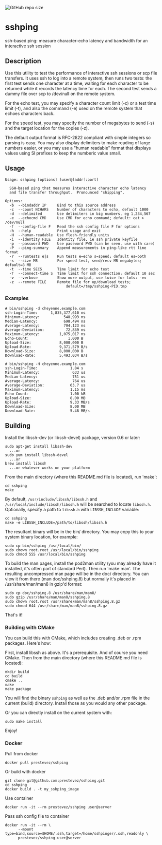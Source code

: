 ![GitHub repo size](https://img.shields.io/github/repo-size/prestevez/sshping)

# sshping
ssh-based ping: measure character-echo latency and bandwidth for an interactive ssh session

## Description

Use this utility to test the performance of interactive ssh sessions
or scp file transfers.  It uses ssh to log into a remote system, then 
runs two tests: the first test sends one character at a time, waiting
for each character to be returned while it records the latency time
for each.  The second test sends a dummy file over scp to /dev/null
on the remote system.

For the echo test, you may specify a character count limit (-c) or a test
time limit (-t), and also the command (-e) used on the remote system that
echoes characters back.

For the speed test, you may specify the number of megabytes to send (-s)
and the target location for the copies (-z).

The default output format is RFC-2822 compliant with simple integers so
parsing is easy.  You may also display delimiters to make reading of 
large numbers easier, or you may use a "human readable" format that
displays values using SI prefixes to keep the numberic value small.

## Usage
```
Usage: sshping [options] [user@]addr[:port]
 
  SSH-based ping that measures interactive character echo latency
  and file transfer throughput.  Pronounced "shipping".
 
Options:
  -b  --bindaddr IP     Bind to this source address
  -c  --count NCHARS    Number of characters to echo, default 1000
  -d  --delimited       Use delimiters in big numbers, eg 1,234,567
  -e  --echocmd CMD     Use CMD for echo command; default: cat > /dev/null
  -f  --config-file F   Read the ssh config file F for options
  -h  --help            Print usage and exit
  -H  --human-readable  Use flesh-friendly units
  -i  --identity FILE   Identity file, ie ssh private keyfile
  -p  --password PWD    Use password PWD (can be seen, use with care)
  -P  --ping-summary    Append measurements in ping-like rtt line format
  -r  --runtests e|s    Run tests e=echo s=speed; default es=both
  -s  --size MB         For speed test, send/recv MB megabytes; default=8 MB
  -t  --time SECS       Time limit for echo test
  -T  --connect-time S  Time limit for ssh connection; default 10 sec
  -v  --verbose         Show more output, use twice for lots: -vv
  -z  --remote FILE     Remote file for up/download tests;
                            default=/tmp/sshping-PID.tmp
```

### Examples

```
# bin/sshping -d cheyenne.example.com
ssh-Login-Time:      1,835,377,610 ns
Minimum-Latency:           548,993 ns
Median-Latency:            698,494 ns
Average-Latency:           704,123 ns
Average-Deviation:          72,839 ns
Maximum-Latency:         1,075,017 ns
Echo-Count:                  1,000 B
Upload-Size:             8,000,000 B
Upload-Rate:             9,371,579 B/s
Download-Size:           8,000,000 B
Download-Rate:           5,493,034 B/s

# bin/sshping -H cheyenne.example.com
ssh-Login-Time:               1.84 s
Minimum-Latency:               633 us
Median-Latency:                751 us
Average-Latency:               764 us
Average-Deviation:            63.7 us
Maximum-Latency:              1.15 ms
Echo-Count:                   1.00 kB
Upload-Size:                  8.00 MB
Upload-Rate:                  9.33 MB/s
Download-Size:                8.00 MB
Download-Rate:                5.48 MB/s
```

## Building

Install the libssh-dev (or libssh-devel) package, version 0.6 or later:

    sudo apt-get install libssh-dev
      ...or
    sudo yum install libssh-devel
      ...or
    brew install libssh
      ...or whatever works on your platform

From the main directory (where this README.md file is located), run 'make':

    cd sshping
    make

By default, `/usr/include/libssh/libssh.h` and `/usr/local/include/libssh/libssh.h` will be searched to locate `libssh.h`.
Optionally, specify a path to `libssh.h` with `LIBSSH_INCLUDE` variable:

    cd sshping
    make -e LIBSSH_INCLUDE=/path/to/libssh/libssh.h

The resultant binary will be in the bin/ directory.  You may copy this to 
your system binary location, for example:

    sudo cp bin/sshping /usr/local/bin/
    sudo chown root.root /usr/local/bin/sshping
    sudo chmod 555 /usr/local/bin/sshping

To build the man pages, install the pod2man utility (you may already
have it installed, it's often part of standard Perl). Then run 'make man'.
The resulting uncompressed man page will be in the doc/ directory.
You can view it from there (man doc/sshping.8) but normally it's placed
in /usr/share/man/man8 in gzip'd format:

    sudo cp doc/sshping.8 /usr/share/man/man8/
    sudo gzip /usr/share/man/man8/sshping.8
    sudo chown root.root /usr/share/man/man8/sshping.8.gz
    sudo chmod 644 /usr/share/man/man8/sshping.8.gz

That's it!

### Building with CMake

You can build this with CMake, which includes creating .deb 
or .rpm packages.  Here's how:

First, install libssh as above.  It's a prerequisite.
And of course you need CMake.
Then from the main directory (where this README.md file is located):

    mkdir build
    cd build
    cmake ..
    make
    make package

You will find the binary `sshping` as well as the .deb and/or .rpm
file in the current (build) directory.  Install those as you
would any other package.

Or you can directly install on the current system with:

    sudo make install

Enjoy!

### Docker

Pull from docker

```
docker pull prestevez/sshping
```

Or build with docker

```
git clone git@github.com:prestevez/sshping.git
cd sshping
docker build . -t my_sshping_image
```

Use container

```
docker run -it --rm prestevez/sshping user@server

```

Pass ssh config file to container

```
docker run -it --rm \
      --mount type=bind,source=$HOME/.ssh,target=/home/sshpinger/.ssh,readonly \
      prestevez/sshping user@server

```